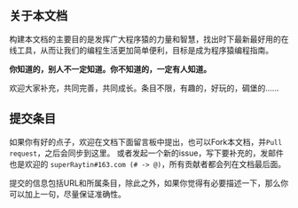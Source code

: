 ## 关于本文档
构建本文档的主要目的是发挥广大程序猿的力量和智慧，找出时下最新最好用的在线工具，从而让我们的编程生活更加简单便利，目标是成为程序猿编程指南。

**你知道的，别人不一定知道。你不知道的，一定有人知道。**

欢迎大家补充，共同完善，共同成长。条目不限，有趣的，好玩的，碉堡的……

## 提交条目
如果你有好的点子，欢迎在文档下面留言板中提出，也可以Fork本文档，并`Pull request`，之后会同步到这里。
或者发起一个新的issue，写下要补充的，发邮件也是欢迎的 `superRaytin#163.com (# -> @)`，所有贡献者都会列在文档最后面。

提交的信息包括URL和所属条目，除此之外，如果你觉得有必要描述一下，那么你可以加上一句，尽量保证准确性。